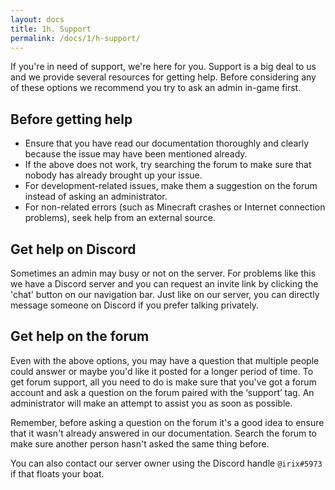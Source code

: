 ```yaml
---
layout: docs
title: 1h. Support
permalink: /docs/1/h-support/
---
```

If you're in need of support, we're here for you.
Support is a big deal to us and we provide several resources for getting help.
Before considering any of these options we recommend you try to ask an admin in-game first.

## Before getting help
* Ensure that you have read our documentation thoroughly and clearly because the issue may have been mentioned already.
* If the above does not work, try searching the forum to make sure that nobody has already brought up your issue.
* For development-related issues, make them a suggestion on the forum instead of asking an administrator.
* For non-related errors (such as Minecraft crashes or Internet connection problems), seek help from an external source.

## Get help on Discord
Sometimes an admin may busy or not on the server.
For problems like this we have a Discord server and you can request an invite link by clicking the 'chat' button on our navigation bar.
Just like on our server, you can directly message someone on Discord if you prefer talking privately.

## Get help on the forum
Even with the above options, you may have a question that multiple people could answer or maybe you'd like it posted for a longer period of time.
To get forum support, all you need to do is make sure that you've got a forum account and ask a question on the forum paired with the ‘support’ tag.
An administrator will make an attempt to assist you as soon as possible.

Remember, before asking a question on the forum it's a good idea to ensure that it wasn't already answered in our documentation. Search the forum to make sure another person hasn't asked the same thing before.

You can also contact our server owner using the Discord handle `@irix#5973` if that floats your boat.
